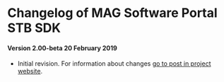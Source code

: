 # Changelog of MAG Software Portal STB SDK

#### Version 2.00-beta 20 February 2019
* Initial revision. For information about changes [go to post in project website](https://firmware.magboxes.xyz/2018/02/20/introducing-modified-stb-sdk).

